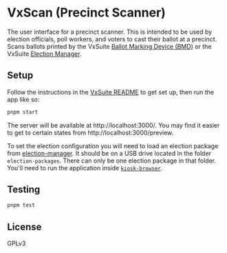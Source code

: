 # VxScan (Precinct Scanner)

The user interface for a precinct scanner. This is intended to be used by
election officials, poll workers, and voters to cast their ballot at a precinct.
Scans ballots printed by the VxSuite [Ballot Marking Device (BMD)](../bmd) or
the VxSuite [Election Manager](../election-manager).

## Setup

Follow the instructions in the [VxSuite README](../../README.md) to get set up,
then run the app like so:

```sh
pnpm start
```

The server will be available at http://localhost:3000/. You may find it easier
to get to certain states from http://localhost:3000/preview.

To set the election configuration you will need to load an election package from
[election-manager](../election-manager). It should be on a USB drive located in
the folder `election-packages`. There can only be one election package in that
folder. You'll need to run the application inside
[`kiosk-browser`](https://github.com/votingworks/kiosk-browser).

## Testing

```sh
pnpm test
```

## License

GPLv3
